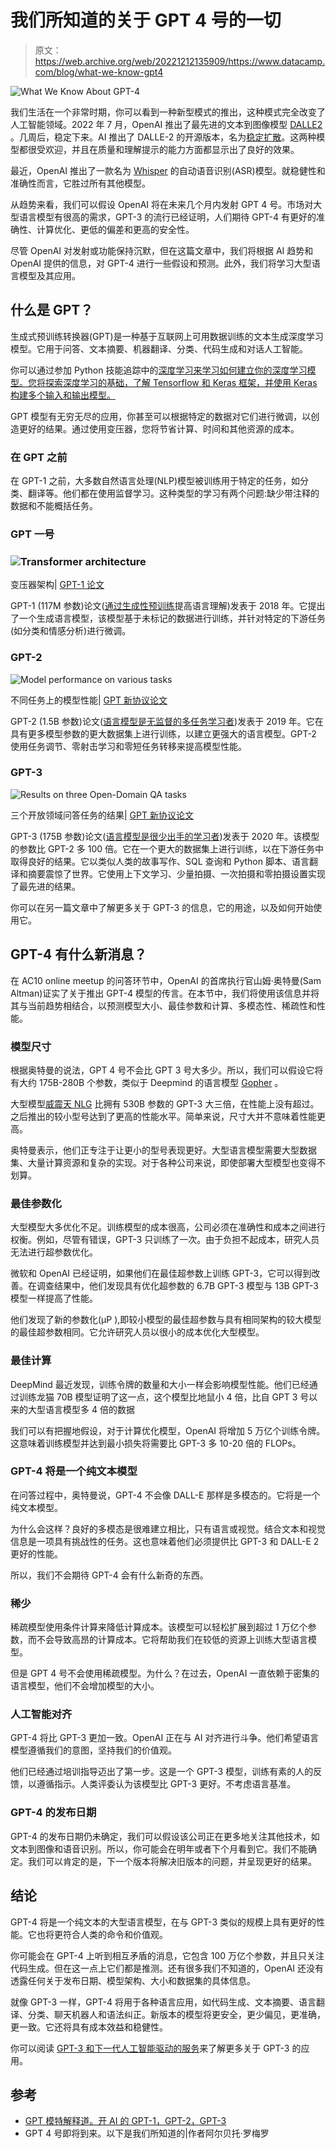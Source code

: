 # 我们所知道的关于 GPT 4 号的一切

> 原文：<https://web.archive.org/web/20221212135909/https://www.datacamp.com/blog/what-we-know-gpt4>

![What We Know About GPT-4](img/101ee3ab2b41e5946e00a2860faf7257.png)

我们生活在一个非常时期，你可以看到一种新型模式的推出，这种模式完全改变了人工智能领域。2022 年 7 月，OpenAI 推出了最先进的文本到图像模型 [DALLE2](https://web.archive.org/web/20221124153834/https://openai.com/dall-e-2) 。几周后，稳定下来。AI 推出了 DALLE-2 的开源版本，名为[稳定扩散](https://web.archive.org/web/20221124153834/https://stability.ai/blog/stable-diffusion-public-release)。这两种模型都很受欢迎，并且在质量和理解提示的能力方面都显示出了良好的效果。

最近，OpenAI 推出了一款名为 [Whisper](https://web.archive.org/web/20221124153834/https://openai.com/blog/whisper) 的自动语音识别(ASR)模型。就稳健性和准确性而言，它胜过所有其他模型。

从趋势来看，我们可以假设 OpenAI 将在未来几个月内发射 GPT 4 号。市场对大型语言模型有很高的需求，GPT-3 的流行已经证明，人们期待 GPT-4 有更好的准确性、计算优化、更低的偏差和更高的安全性。

尽管 OpenAI 对发射或功能保持沉默，但在这篇文章中，我们将根据 AI 趋势和 OpenAI 提供的信息，对 GPT-4 进行一些假设和预测。此外，我们将学习大型语言模型及其应用。

## 什么是 GPT？

生成式预训练转换器(GPT)是一种基于互联网上可用数据训练的文本生成深度学习模型。它用于问答、文本摘要、机器翻译、分类、代码生成和对话人工智能。

你可以通过参加 Python 技能追踪中的[深度学习来学习如何建立你的深度学习模型。您将探索深度学习的基础，了解 Tensorflow 和 Keras 框架，并使用 Keras 构建多个输入和输出模型。](https://web.archive.org/web/20221124153834/https://www.datacamp.com/tracks/deep-learning-in-python)

GPT 模型有无穷无尽的应用，你甚至可以根据特定的数据对它们进行微调，以创造更好的结果。通过使用变压器，您将节省计算、时间和其他资源的成本。

### 在 GPT 之前

在 GPT-1 之前，大多数自然语言处理(NLP)模型被训练用于特定的任务，如分类、翻译等。他们都在使用监督学习。这种类型的学习有两个问题:缺少带注释的数据和不能概括任务。

### GPT 一号

### ![Transformer architecture](img/ff206d90abe48ea8c312f4d0932962b3.png)

变压器架构| [GPT-1 论文](https://web.archive.org/web/20221124153834/https://paperswithcode.com/paper/improving-language-understanding-by)

GPT-1 (117M 参数)论文([通过生成性预训练](https://web.archive.org/web/20221124153834/https://paperswithcode.com/paper/improving-language-understanding-by)提高语言理解)发表于 2018 年。它提出了一个生成语言模型，该模型基于未标记的数据进行训练，并针对特定的下游任务(如分类和情感分析)进行微调。

### GPT-2

![Model performance on various tasks](img/d3e1340e00a77e8ffb533a7ee97285fa.png)

不同任务上的模型性能| [GPT 新协议论文](https://web.archive.org/web/20221124153834/https://d4mucfpksywv.cloudfront.net/better-language-models/language-models.pdf)

GPT-2 (1.5B 参数)论文([语言模型是无监督的多任务学习者](https://web.archive.org/web/20221124153834/https://d4mucfpksywv.cloudfront.net/better-language-models/language-models.pdf))发表于 2019 年。它在具有更多模型参数的更大数据集上进行训练，以建立更强大的语言模型。GPT-2 使用任务调节、零射击学习和零短任务转移来提高模型性能。

### GPT-3

![Results on three Open-Domain QA tasks](img/d7184db9489288ee8f7e7fa7d653bc44.png)

三个开放领域问答任务的结果| [GPT 新协议论文](https://web.archive.org/web/20221124153834/https://arxiv.org/abs/2005.14165v4)

GPT-3 (175B 参数)论文([语言模型是很少出手的学习者](https://web.archive.org/web/20221124153834/https://arxiv.org/abs/2005.14165v4))发表于 2020 年。该模型的参数比 GPT-2 多 100 倍。它在一个更大的数据集上进行训练，以在下游任务中取得良好的结果。它以类似人类的故事写作、SQL 查询和 Python 脚本、语言翻译和摘要震惊了世界。它使用上下文学习、少量拍摄、一次拍摄和零拍摄设置实现了最先进的结果。

你可以在另一篇文章中了解更多关于 GPT-3 的信息，它的用途，以及如何开始使用它。

## GPT-4 有什么新消息？

在 AC10 online meetup 的问答环节中，OpenAI 的首席执行官山姆·奥特曼(Sam Altman)证实了关于推出 GPT-4 模型的传言。在本节中，我们将使用该信息并将其与当前趋势相结合，以预测模型大小、最佳参数和计算、多模态性、稀疏性和性能。

### 模型尺寸

根据奥特曼的说法，GPT 4 号不会比 GPT 3 号大多少。所以，我们可以假设它将有大约 175B-280B 个参数，类似于 Deepmind 的语言模型 [Gopher](https://web.archive.org/web/20221124153834/https://www.deepmind.com/blog/language-modelling-at-scale-gopher-ethical-considerations-and-retrieval) 。

大型模型[威震天 NLG](https://web.archive.org/web/20221124153834/https://developer.nvidia.com/blog/using-deepspeed-and-megatron-to-train-megatron-turing-nlg-530b-the-worlds-largest-and-most-powerful-generative-language-model) 比拥有 530B 参数的 GPT-3 大三倍，在性能上没有超过。之后推出的较小型号达到了更高的性能水平。简单来说，尺寸大并不意味着性能更高。

奥特曼表示，他们正专注于让更小的型号表现更好。大型语言模型需要大型数据集、大量计算资源和复杂的实现。对于各种公司来说，即使部署大型模型也变得不划算。

### 最佳参数化

大型模型大多优化不足。训练模型的成本很高，公司必须在准确性和成本之间进行权衡。例如，尽管有错误，GPT-3 只训练了一次。由于负担不起成本，研究人员无法进行超参数优化。

微软和 OpenAI 已经证明，如果他们在最佳超参数上训练 GPT-3，它可以得到改善。在调查结果中，他们发现具有优化超参数的 6.7B GPT-3 模型与 13B GPT-3 模型一样提高了性能。

他们发现了新的参数化(μP ),即较小模型的最佳超参数与具有相同架构的较大模型的最佳超参数相同。它允许研究人员以很小的成本优化大型模型。

### 最佳计算

DeepMind 最近发现，训练令牌的数量和大小一样会影响模型性能。他们已经通过训练龙猫 70B 模型证明了这一点，这个模型比地鼠小 4 倍，比自 GPT 3 号以来的大型语言模型多 4 倍的数据

我们可以有把握地假设，对于计算优化模型，OpenAI 将增加 5 万亿个训练令牌。这意味着训练模型并达到最小损失将需要比 GPT-3 多 10-20 倍的 FLOPs。

### GPT-4 将是一个纯文本模型

在问答过程中，奥特曼说，GPT-4 不会像 DALL-E 那样是多模态的。它将是一个纯文本模型。

为什么会这样？良好的多模态是很难建立相比，只有语言或视觉。结合文本和视觉信息是一项具有挑战性的任务。这也意味着他们必须提供比 GPT-3 和 DALL-E 2 更好的性能。

所以，我们不会期待 GPT-4 会有什么新奇的东西。

### 稀少

稀疏模型使用条件计算来降低计算成本。该模型可以轻松扩展到超过 1 万亿个参数，而不会导致高昂的计算成本。它将帮助我们在较低的资源上训练大型语言模型。

但是 GPT 4 号不会使用稀疏模型。为什么？在过去，OpenAI 一直依赖于密集的语言模型，他们不会增加模型的大小。

### 人工智能对齐

GPT-4 将比 GPT-3 更加一致。OpenAI 正在与 AI 对齐进行斗争。他们希望语言模型遵循我们的意图，坚持我们的价值观。

他们已经通过培训指导迈出了第一步。这是一个 GPT-3 模型，训练有素的人的反馈，以遵循指示。人类评委认为该模型比 GPT-3 更好。不考虑语言基准。

### GPT-4 的发布日期

GPT-4 的发布日期仍未确定，我们可以假设该公司正在更多地关注其他技术，如文本到图像和语音识别。所以，你可能会在明年或者下个月看到它。我们不能确定。我们可以肯定的是，下一个版本将解决旧版本的问题，并呈现更好的结果。

## 结论

GPT-4 将是一个纯文本的大型语言模型，在与 GPT-3 类似的规模上具有更好的性能。它也将更符合人类的命令和价值观。

你可能会在 GPT-4 上听到相互矛盾的消息，它包含 100 万亿个参数，并且只关注代码生成。但在这一点上它们都是推测。还有很多我们不知道的，OpenAI 还没有透露任何关于发布日期、模型架构、大小和数据集的具体信息。

就像 GPT-3 一样，GPT-4 将用于各种语言应用，如代码生成、文本摘要、语言翻译、分类、聊天机器人和语法纠正。新版本的模型将更安全，更少偏见，更准确，更一致。它还将具有成本效益和稳健性。

你可以阅读 [GPT-3 和下一代人工智能驱动的服务](https://web.archive.org/web/20221124153834/https://www.datacamp.com/blog/gpt-3-and-the-next-generation-of-ai-powered-services)来了解更多关于 GPT-3 的应用。

## 参考

*   [GPT 模特解释道。开 AI 的 GPT-1，GPT-2，GPT-3](https://web.archive.org/web/20221124153834/https://medium.com/walmartglobaltech/the-journey-of-open-ai-gpt-models-32d95b7b7fb2)
*   GPT 4 号即将到来。以下是我们所知道的|作者阿尔贝托·罗梅罗